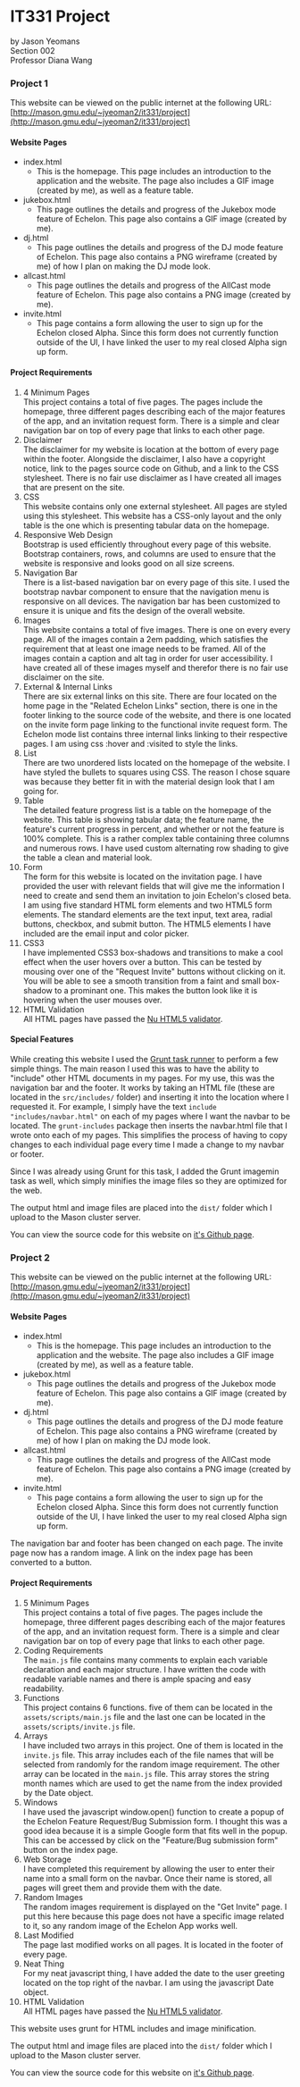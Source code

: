 # IT331 Project
by Jason Yeomans  
Section 002  
Professor Diana Wang

### Project 1
This website can be viewed on the public internet at the following URL:
[http://mason.gmu.edu/~jyeoman2/it331/project](http://mason.gmu.edu/~jyeoman2/it331/project)

#### Website Pages
* index.html
  * This is the homepage. This page includes an introduction to the application and the website.
  The page also includes a GIF image (created by me), as well as a feature table.
* jukebox.html
  * This page outlines the details and progress of the Jukebox mode feature of Echelon.
  This page also contains a GIF image (created by me).
* dj.html
  * This page outlines the details and progress of the DJ mode feature of Echelon.
  This page also contains a PNG wireframe (created by me) of how I plan on making the DJ mode look.
* allcast.html
  * This page outlines the details and progress of the AllCast mode feature of Echelon.
  This page also contains a PNG image (created by me).
* invite.html
  * This page contains a form allowing the user to sign up for the Echelon closed Alpha.
  Since this form does not currently function outside of the UI, I have linked the user to my real closed Alpha sign up form.

#### Project Requirements
1. 4 Minimum Pages  
This project contains a total of five pages.
The pages include the homepage, three different pages describing each of the major features of the app, and an invitation request form.
There is a simple and clear navigation bar on top of every page that links to each other page.
2. Disclaimer  
The disclaimer for my website is location at the bottom of every page within the footer.
Alongside the disclaimer, I also have a copyright notice, link to the pages source code on Github, and a link to the CSS stylesheet.
There is no fair use disclaimer as I have created all images that are present on the site.
3. CSS  
This website contains only one external stylesheet.  All pages are styled using this stylesheet.
This website has a CSS-only layout and the only table is the one which is presenting tabular data on the homepage.
4. Responsive Web Design  
Bootstrap is used efficiently throughout every page of this website.
Bootstrap containers, rows, and columns are used to ensure that the website is responsive and looks good on all size screens.
5. Navigation Bar  
There is a list-based navigation bar on every page of this site.
I used the bootstrap navbar component to ensure that the navigation menu is responsive on all devices.
The navigation bar has been customized to ensure it is unique and fits the design of the overall website.
6. Images  
This website contains a total of five images. There is one on every every page.
All of the images contain a 2em padding, which satisfies the requirement that at least one image needs to be framed.
All of the images contain a caption and alt tag in order for user accessibility.
I have created all of these images myself and therefor there is no fair use disclaimer on the site.
7. External & Internal Links  
There are six external links on this site.
There are four located on the home page in the "Related Echelon Links" section, there is one in the footer linking to the source code of the website, and there is one located on the invite form page linking to the functional invite request form.
The Echelon mode list contains three internal links linking to their respective pages.
I am using css :hover and :visited to style the links.
8. List  
There are two unordered lists located on the homepage of the website.
I have styled the bullets to squares using CSS.
The reason I chose square was because they better fit in with the material design look that I am going for.
9. Table  
The detailed feature progress list is a table on the homepage of the website.
This table is showing tabular data; the feature name, the feature's current progress in percent, and whether or not the feature is 100% complete.
This is a rather complex table containing three columns and numerous rows.
I have used custom alternating row shading to give the table a clean and material look.
10. Form  
The form for this website is located on the invitation page.
I have provided the user with relevant fields that will give me the information I need to create and send them an invitation to join Echelon's closed beta.
I am using five standard HTML form elements and two HTML5 form elements.
The standard elements are the text input, text area, radial buttons, checkbox, and submit button.
The HTML5 elements I have included are the email input and color picker.
11. CSS3  
I have implemented CSS3 box-shadows and transitions to make a cool effect when the user hovers over a button.
This can be tested by mousing over one of the "Request Invite" buttons without clicking on it.
You will be able to see a smooth transition from a faint and small box-shadow to a prominant one.
This makes the button look like it is hovering when the user mouses over.
12. HTML Validation  
All HTML pages have passed the [Nu HTML5 validator](https://html5.validator.nu).

#### Special Features
While creating this website I used the [Grunt task runner](http://gruntjs.com/) to perform a few simple things.
The main reason I used this was to have the ability to "include" other HTML documents in my pages.
For my use, this was the navigation bar and the footer.
It works by taking an HTML file (these are located in the `src/includes/` folder) and inserting it into the location where I requested it.
For example, I simply have the text `include "includes/navbar.html"` on each of my pages where I want the navbar to be located.
The `grunt-includes` package then inserts the navbar.html file that I wrote onto each of my pages.
This simplifies the process of having to copy changes to each individual page every time I made a change to my navbar or footer.

Since I was already using Grunt for this task, I added the Grunt imagemin task as well, which simply minifies the image files so they are optimized for the web.

The output html and image files are placed into the `dist/` folder which I upload to the Mason cluster server.

You can view the source code for this website on [it's Github page](https://github.com/YeomansIII/IT331-Project).


### Project 2
This website can be viewed on the public internet at the following URL:
[http://mason.gmu.edu/~jyeoman2/it331/project](http://mason.gmu.edu/~jyeoman2/it331/project)

#### Website Pages
* index.html
  * This is the homepage. This page includes an introduction to the application and the website.
  The page also includes a GIF image (created by me), as well as a feature table.
* jukebox.html
  * This page outlines the details and progress of the Jukebox mode feature of Echelon.
  This page also contains a GIF image (created by me).
* dj.html
  * This page outlines the details and progress of the DJ mode feature of Echelon.
  This page also contains a PNG wireframe (created by me) of how I plan on making the DJ mode look.
* allcast.html
  * This page outlines the details and progress of the AllCast mode feature of Echelon.
  This page also contains a PNG image (created by me).
* invite.html
  * This page contains a form allowing the user to sign up for the Echelon closed Alpha.
  Since this form does not currently function outside of the UI, I have linked the user to my real closed Alpha sign up form.

The navigation bar and footer has been changed on each page.  The invite page now has a random image.  A link on the index page has been converted to a button.

#### Project Requirements
1. 5 Minimum Pages  
This project contains a total of five pages.
The pages include the homepage, three different pages describing each of the major features of the app, and an invitation request form.
There is a simple and clear navigation bar on top of every page that links to each other page.
2. Coding Requirements  
The `main.js` file contains many comments to explain each variable declaration and each major structure.
I have written the code with readable variable names and there is ample spacing and easy readability.
3. Functions  
This project contains 6 functions.  five of them can be located in the `assets/scripts/main.js` file and the last one can be located in the `assets/scripts/invite.js` file.
4. Arrays  
I have included two arrays in this project.  One of them is located in the `invite.js` file.
This array includes each of the file names that will be selected from randomly for the random image requirement.
The other array can be located in the `main.js` file.  This array stores the string month names which are used to get the name from the index provided by the Date object.
5. Windows  
I have used the javascript window.open() function to create a popup of the Echelon Feature Request/Bug Submission form.
I thought this was a good idea because it is a simple Google form that fits well in the popup.
This can be accessed by click on the "Feature/Bug submission form" button on the index page.
6. Web Storage  
I have completed this requirement by allowing the user to enter their name into a small form on the navbar.
Once their name is stored, all pages will greet them and provide them with the date.
7. Random Images  
The random images requirement is displayed on the "Get Invite" page.
I put this here because this page does not have a specific image related to it, so any random image of the Echelon App works well.
8. Last Modified  
The page last modified works on all pages.  It is located in the footer of every page.
9. Neat Thing  
For my neat javascript thing, I have added the date to the user greeting located on the top right of the navbar.
I am using the javascript Date object.
12. HTML Validation  
All HTML pages have passed the [Nu HTML5 validator](https://html5.validator.nu).

This website uses grunt for HTML includes and image minification.

The output html and image files are placed into the `dist/` folder which I upload to the Mason cluster server.

You can view the source code for this website on [it's Github page](https://github.com/YeomansIII/IT331-Project).